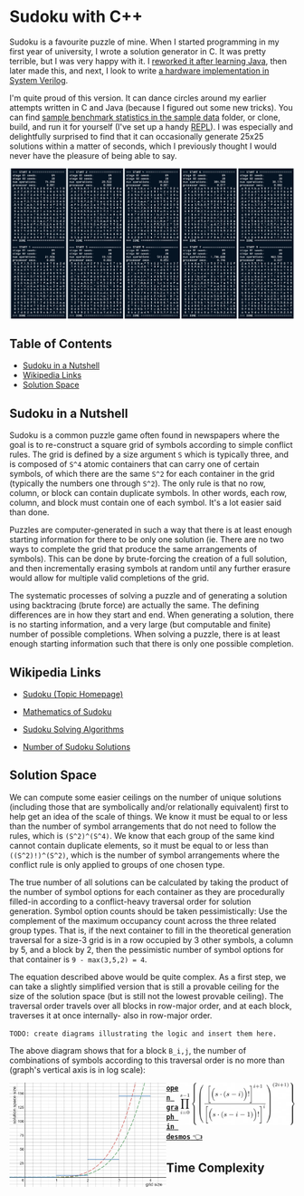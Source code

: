 
# Sudoku with C++

Sudoku is a favourite puzzle of mine. When I started programming in my first year of university, I wrote a solution generator in C. It was pretty terrible, but I was very happy with it. I [reworked it after learning Java](https://github.com/david-fong/Sudoku-J), then later made this, and next, I look to write [a hardware implementation in System Verilog](https://github.com/david-fong/Sudoku-SV).

I'm quite proud of this version. It can dance circles around my earlier attempts written in C and Java (because I figured out some new tricks). You can find [sample benchmark statistics in the sample data](/sample_data) folder, or clone, build, and run it for yourself (I've set up a handy [REPL](https://wikipedia.org/wiki/Read%E2%80%93eval%E2%80%93print_loop)). I was especially and delightfully surprised to find that it can occasionally generate 25x25 solutions within a matter of seconds, which I previously thought I would never have the pleasure of being able to say.

!["Example 9x9 generations"](/images/test0.png)

## Table of Contents

- [Sudoku in a Nutshell](#sudoku-in-a-nutshell)
- [Wikipedia Links](#wikipedia-links)
- [Solution Space](#solution-space)

## Sudoku in a Nutshell

Sudoku is a common puzzle game often found in newspapers where the goal is to re-construct a square grid of symbols according to simple conflict rules. The grid is defined by a size argument `S` which is typically three, and is composed of `S^4` atomic containers that can carry one of certain symbols, of which there are the same `S^2` for each container in the grid (typically the numbers one through `S^2`). The only rule is that no row, column, or block can contain duplicate symbols. In other words, each row, column, and block must contain one of each symbol. It's a lot easier said than done.

Puzzles are computer-generated in such a way that there is at least enough starting information for there to be only one solution (ie. There are no two ways to complete the grid that produce the same arrangements of symbols). This can be done by brute-forcing the creation of a full solution, and then incrementally erasing symbols at random until any further erasure would allow for multiple valid completions of the grid.

The systematic processes of solving a puzzle and of generating a solution using backtracing (brute force) are actually the same. The defining differences are in how they start and end. When generating a solution, there is no starting information, and a very large (but computable and finite) number of possible completions. When solving a puzzle, there is at least enough starting information such that there is only one possible completion.

## Wikipedia Links

- [Sudoku (Topic Homepage)](https://wikipedia.org/wiki/Sudoku)
- [Mathematics of Sudoku](https://wikipedia.org/wiki/Mathematics_of_Sudoku)
- [Sudoku Solving Algorithms](https://wikipedia.org/wiki/Sudoku_solving_algorithms)

- [Number of Sudoku Solutions](http://www.afjarvis.staff.shef.ac.uk/sudoku/)

## Solution Space

We can compute some easier ceilings on the number of unique solutions (including those that are symbolically and/or relationally equivalent) first to help get an idea of the scale of things. We know it must be equal to or less than the number of symbol arrangements that do not need to follow the rules, which is `(S^2)^(S^4)`. We know that each group of the same kind cannot contain duplicate elements, so it must be equal to or less than `((S^2)!)^(S^2)`, which is the number of symbol arrangements where the conflict rule is only applied to groups of one chosen type.

The true number of all solutions can be calculated by taking the product of the number of symbol options for each container as they are procedurally filled-in according to a conflict-heavy traversal order for solution generation. Symbol option counts should be taken pessimistically: Use the complement of the maximum occupancy count across the three related group types. That is, if the next container to fill in the theoretical generation traversal for a size-3 grid is in a row occupied by 3 other symbols, a column by 5, and a block by 2, then the pessimistic number of symbol options for that container is `9 - max(3,5,2) = 4`.

The equation described above would be quite complex. As a first step, we can take a slightly simplified version that is still a provable ceiling for the size of the solution space (but is still not the lowest provable ceiling). The traversal order travels over all blocks in row-major order, and at each block, traverses it at once internally- also in row-major order.

`TODO: create diagrams illustrating the logic and insert them here.`

The above diagram shows that for a block `B_i,j`, the number of combinations of symbols according to this traversal order is no more than (graph's vertical axis is in log scale):

<img src="images/solution_space_graphs.png" width="55%" align="left" />

<img src="images/solution_space_approx.png" width="40%" align="right" />

[**`open graph in desmos`** 👈](https://www.desmos.com/calculator/bwq2njp2ru)

## Time Complexity
